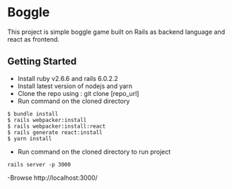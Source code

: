 # Boggle
This project is simple boggle game built on Rails as backend language and react as frontend.

## Getting Started
- Install ruby v2.6.6 and rails 6.0.2.2
- Install latest version of nodejs and yarn
- Clone the repo using : git clone [repo_url]
- Run command on the cloned directory 
```
$ bundle install
$ rails webpacker:install
$ rails webpacker:install:react
$ rails generate react:install
$ yarn install
```
- Run command on the cloned directory to run project
```
rails server -p 3000
```
-Browse http://localhost:3000/